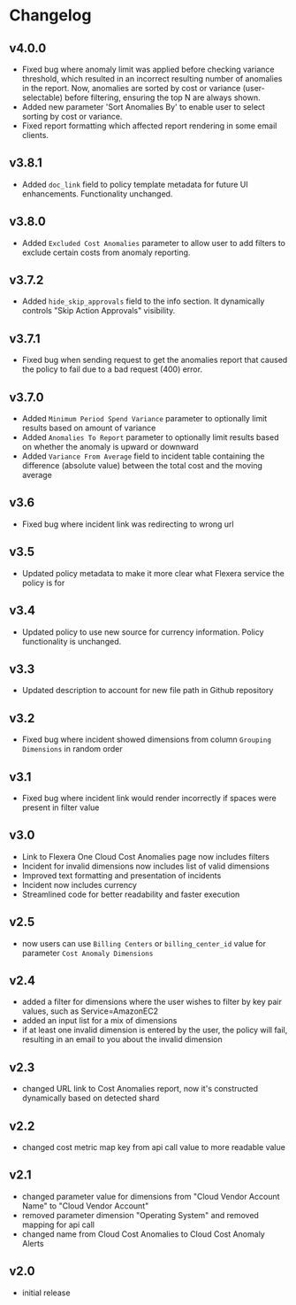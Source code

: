 # Changelog

## v4.0.0

- Fixed bug where anomaly limit was applied before checking variance threshold, which resulted in an incorrect resulting number of anomalies in the report. Now, anomalies are sorted by cost or variance (user-selectable) before filtering, ensuring the top N are always shown.
- Added new parameter 'Sort Anomalies By' to enable user to select sorting by cost or variance.
- Fixed report formatting which affected report rendering in some email clients.

## v3.8.1

- Added `doc_link` field to policy template metadata for future UI enhancements. Functionality unchanged.

## v3.8.0

- Added `Excluded Cost Anomalies` parameter to allow user to add filters to exclude certain costs from anomaly reporting.

## v3.7.2

- Added `hide_skip_approvals` field to the info section. It dynamically controls "Skip Action Approvals" visibility.

## v3.7.1

- Fixed bug when sending request to get the anomalies report that caused the policy to fail due to a bad request (400) error.

## v3.7.0

- Added `Minimum Period Spend Variance` parameter to optionally limit results based on amount of variance
- Added `Anomalies To Report` parameter to optionally limit results based on whether the anomaly is upward or downward
- Added `Variance From Average` field to incident table containing the difference (absolute value) between the total cost and the moving average

## v3.6

- Fixed bug where incident link was redirecting to wrong url

## v3.5

- Updated policy metadata to make it more clear what Flexera service the policy is for

## v3.4

- Updated policy to use new source for currency information. Policy functionality is unchanged.

## v3.3

- Updated description to account for new file path in Github repository

## v3.2

- Fixed bug where incident showed dimensions from column `Grouping Dimensions` in random order

## v3.1

- Fixed bug where incident link would render incorrectly if spaces were present in filter value

## v3.0

- Link to Flexera One Cloud Cost Anomalies page now includes filters
- Incident for invalid dimensions now includes list of valid dimensions
- Improved text formatting and presentation of incidents
- Incident now includes currency
- Streamlined code for better readability and faster execution

## v2.5

- now users can use `Billing Centers` or `billing_center_id` value for parameter `Cost Anomaly Dimensions`

## v2.4

- added a filter for dimensions where the user wishes to filter by key pair values, such as Service=AmazonEC2
- added an input list for a mix of dimensions
- if at least one invalid dimension is entered by the user, the policy will fail, resulting in an email to you about the invalid dimension

## v2.3

- changed URL link to Cost Anomalies report, now it's constructed dynamically based on detected shard

## v2.2

- changed cost metric map key from api call value to more readable value

## v2.1

- changed parameter value for dimensions from "Cloud Vendor Account Name" to "Cloud Vendor Account"
- removed parameter dimension "Operating System" and removed mapping for api call
- changed name from Cloud Cost Anomalies to Cloud Cost Anomaly Alerts

## v2.0

- initial release
